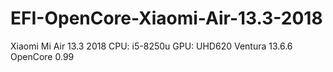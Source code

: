 # EFI-OpenCore-Xiaomi-Air-13.3-2018

Xiaomi Mi Air 13.3 2018
CPU: i5-8250u
GPU: UHD620
Ventura 13.6.6
OpenCore 0.99
